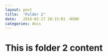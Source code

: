 ```yaml
---
layout: post
title:  "Folder 2"
date:   2016-02-17 20:15:01 -0500
categories: docs
---
```

# This is folder 2 content